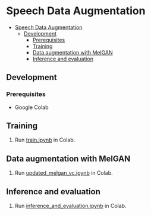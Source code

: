 # Speech Data Augmentation

- [Speech Data Augmentation](#speech-data-augmentation)
  - [Development](#development)
    - [Prerequisites](#prerequisites)
    - [Training](#training)
    - [Data augmentation with MelGAN](#data-augmentation-with-melgan)
    - [Inference and evaluation](#inference-and-evaluation)

## Development

### Prerequisites

- Google Colab

## Training

1. Run [train.ipynb](train.ipynb) in Colab.

## Data augmentation with MelGAN

1. Run [updated_melgan_vc.ipynb](updated_melgan_vc.ipynb) in Colab.

## Inference and evaluation

1. Run [inference_and_evaluation.ipynb](inference_and_evaluation.ipynb) in Colab.

